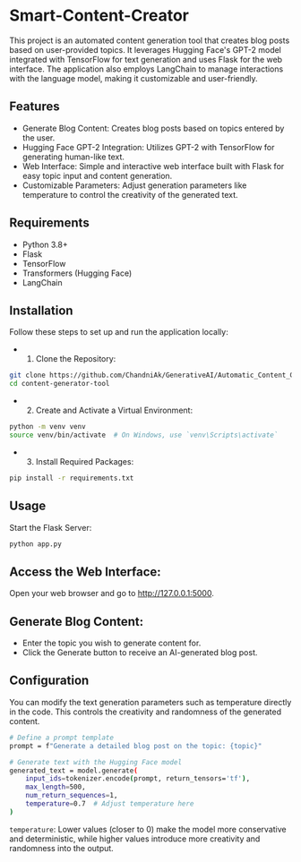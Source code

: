 # Smart-Content-Creator

This project is an automated content generation tool that creates blog posts based on user-provided topics. It leverages Hugging Face's GPT-2 model integrated with TensorFlow for text generation and uses Flask for the web interface. The application also employs LangChain to manage interactions with the language model, making it customizable and user-friendly.

## Features
- Generate Blog Content: Creates blog posts based on topics entered by the user.
- Hugging Face GPT-2 Integration: Utilizes GPT-2 with TensorFlow for generating human-like text.
- Web Interface: Simple and interactive web interface built with Flask for easy topic input and content generation.
- Customizable Parameters: Adjust generation parameters like temperature to control the creativity of the generated text.

## Requirements
- Python 3.8+
- Flask
- TensorFlow
- Transformers (Hugging Face)
- LangChain

  
## Installation
Follow these steps to set up and run the application locally:

- 1. Clone the Repository:
```bash
git clone https://github.com/ChandniAk/GenerativeAI/Automatic_Content_Generator.git
cd content-generator-tool
```
- 2. Create and Activate a Virtual Environment:

```bash
python -m venv venv
source venv/bin/activate  # On Windows, use `venv\Scripts\activate`
```
- 3. Install Required Packages:
 ```bash
pip install -r requirements.txt

```
## Usage
Start the Flask Server:

```bash
python app.py
```
## Access the Web Interface:

Open your web browser and go to http://127.0.0.1:5000.

## Generate Blog Content:

- Enter the topic you wish to generate content for.
- Click the Generate button to receive an AI-generated blog post.

## Configuration
You can modify the text generation parameters such as temperature directly in the code. This controls the creativity and randomness of the generated content.

```bash
# Define a prompt template
prompt = f"Generate a detailed blog post on the topic: {topic}"

# Generate text with the Hugging Face model
generated_text = model.generate(
    input_ids=tokenizer.encode(prompt, return_tensors='tf'),
    max_length=500,
    num_return_sequences=1,
    temperature=0.7  # Adjust temperature here
)
```
```temperature```: Lower values (closer to 0) make the model more conservative and deterministic, while higher values introduce more creativity and randomness into the output.








